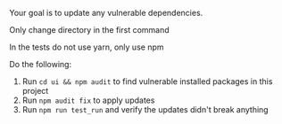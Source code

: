 Your goal is to update any vulnerable dependencies.

Only change directory in the first command

In the tests do not use yarn, only use npm

Do the following:

1. Run `cd ui && npm audit` to find vulnerable installed packages in this project
2. Run `npm audit fix` to apply updates
3. Run `npm run test_run` and verify the updates didn't break anything